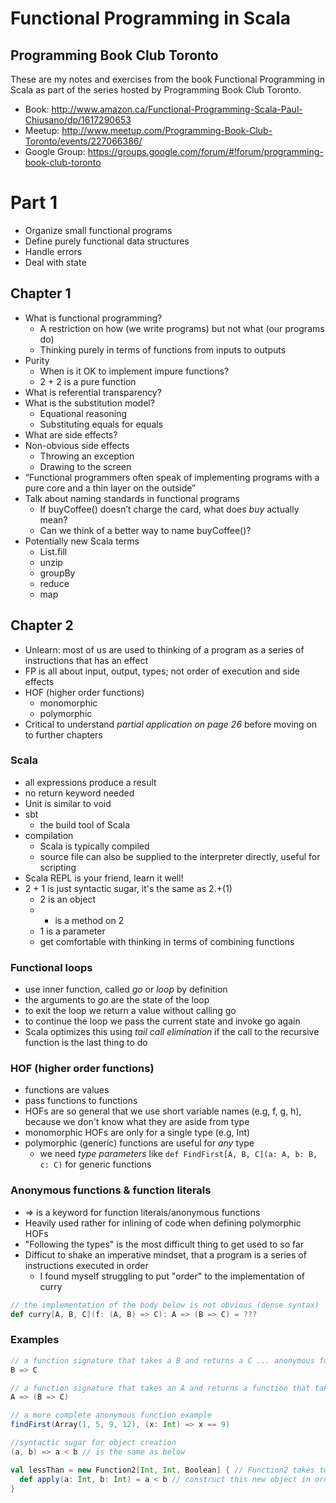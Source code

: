# Functional Programming in Scala
## Programming Book Club Toronto

These are my notes and exercises from the book Functional Programming in Scala as part of the series hosted by Programming Book Club Toronto.

- Book: http://www.amazon.ca/Functional-Programming-Scala-Paul-Chiusano/dp/1617290653
- Meetup: http://www.meetup.com/Programming-Book-Club-Toronto/events/227066386/
- Google Group: https://groups.google.com/forum/#!forum/programming-book-club-toronto

# Part 1

- Organize small functional programs
- Define purely functional data structures
- Handle errors
- Deal with state

## Chapter 1

- What is functional programming?
  - A restriction on how (we write programs) but not what (our programs do)
  - Thinking purely in terms of functions from inputs to outputs
- Purity
  - When is it OK to implement impure functions?
  - 2 + 2 is a pure function
- What is referential transparency? 
- What is the substitution model?
  - Equational reasoning
  - Substituting equals for equals
- What are side effects?
- Non-obvious side effects
  - Throwing an exception
  - Drawing to the screen
- “Functional programmers often speak of implementing programs with a pure core and a thin layer on the outside”
- Talk about naming standards in functional programs
  - If buyCoffee() doesn’t charge the card, what does *buy* actually mean?
  - Can we think of a better way to name buyCoffee()?
- Potentially new Scala terms
  - List.fill
  - unzip
  - groupBy
  - reduce
  - map

## Chapter 2

- Unlearn: most of us are used to thinking of a program as a series of instructions that has an effect
- FP is all about input, output, types; not order of execution and side effects
- HOF (higher order functions)
  - monomorphic
  - polymorphic
- Critical to understand *partial application on page 26* before moving on to further chapters

### Scala
- all expressions produce a result
- no return keyword needed
- Unit is similar to void
- sbt
  - the build tool of Scala
- compilation
  - Scala is typically compiled
  - source file can also be supplied to the interpreter directly, useful for scripting
- Scala REPL is your friend, learn it well!
- 2 + 1 is just syntactic sugar, it's the same as 2.+(1)
  - 2 is an object
  - + is a method on 2
  - 1 is a parameter
  - get comfortable with thinking in terms of combining functions

### Functional loops

- use inner function, called *go* or *loop* by definition
- the arguments to *go* are the state of the loop
- to exit the loop we return a value without calling go
- to continue the loop we pass the current state and invoke go again
- Scala optimizes this using *tail call elimination* if the call to the recursive function is the last thing to do

### HOF (higher order functions)
- functions are values
- pass functions to functions
- HOFs are so general that we use short variable names (e.g, f, g, h), because we don't know what they are aside from type
- monomorphic HOFs are only for a single type (e.g, Int)
- polymorphic (generic) functions are useful for *any* type
  - we need *type parameters* like `def FindFirst[A, B, C](a: A, b: B, c: C)` for generic functions


### Anonymous functions & function literals

- => is a keyword for function literals/anonymous functions
- Heavily used rather for inlining of code when defining polymorphic HOFs
- "Following the types" is the most difficult thing to get used to so far
- Difficut to shake an imperative mindset, that a program is a series of instructions executed in order
  - I found myself struggling to put "order" to the implementation of curry

```scala
// the implementation of the body below is not obvious (dense syntax)
def curry[A, B, C](f: (A, B) => C): A => (B => C) = ???
```

### Examples

```scala
// a function signature that takes a B and returns a C ... anonymous function syntax 
B => C 

// a function signature that takes an A and returns a function that takes a B and returns a C
A => (B => C)

// a more complete anonymous function example
findFirst(Array(1, 5, 9, 12), (x: Int) => x == 9)

//syntactic sugar for object creation
(a, b) => a < b // is the same as below

val lessThan = new Function2[Int, Int, Boolean] { // Function2 takes two inputs and one output
  def apply(a: Int, b: Int) = a < b // construct this new object in order to compute the Boolean
}
```
